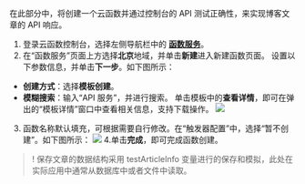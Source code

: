


在此部分中，将创建一个云函数并通过控制台的 API 测试正确性，来实现博客文章的 API 响应。
1. 登录云函数控制台，选择左侧导航栏中的 **[函数服务](https://console.cloud.tencent.com/scf/list)**。
2. 在“函数服务”页面上方选择**北京**地域，并单击**新建**进入新建函数页面。
 设置以下参数信息，并单击**下一步**。如下图所示： 
 - **创建方式**：选择**模板创建**。
 - **模糊搜索**：输入“API 服务”，并进行搜索。
   单击模板中的**查看详情**，即可在弹出的“模板详情”窗口中查看相关信息，支持下载操作。
   ![](https://main.qcloudimg.com/raw/94baabca122b8cdd083b2119941a894a.png)
3. 函数名称默认填充，可根据需要自行修改。在“触发器配置”中，选择“暂不创建”。如下图所示： 
 ![](https://main.qcloudimg.com/raw/b1c101c026d1d09490e022fd04c3e908.png)
4.单击**完成**，即可完成函数创建。

>! 保存文章的数据结构采用 testArticleInfo 变量进行的保存和模拟，此处在实际应用中通常从数据库中或者文件中读取。
